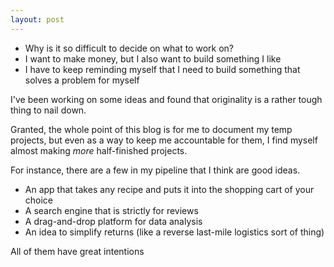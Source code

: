 ```yaml
---
layout: post
---
```


* Why is it so difficult to decide on what to work on?
* I want to make money, but I also want to build something I like
* I have to keep reminding myself that I need to build something that solves a problem for myself

I've been working on some ideas and found that originality is a rather tough thing to nail down.

Granted, the whole point of this blog is for me to document my temp projects, but even as a way to keep me accountable for them, I find myself almost making _more_ half-finished projects.

For instance, there are a few in my pipeline that I think are good ideas.
* An app that takes any recipe and puts it into the shopping cart of your choice
* A search engine that is strictly for reviews
* A drag-and-drop platform for data analysis
* An idea to simplify returns (like a reverse last-mile logistics sort of thing)

All of them have great intentions